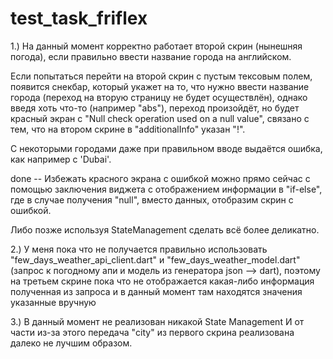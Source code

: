 # test_task_friflex

1.) На данный момент корректно работает второй скрин (нынешняя погода), если правильно ввести название города на английском.

Если попытаться перейти на второй скрин с пустым тексовым полем, появится снекбар, который укажет на то, что нужно ввести название города (переход на вторую страницу не будет осуществлён), однако введя хоть что-то (например "abs"), переход произойдёт, но будет красный экран с "Null check operation used on a null value", связано с тем, что на втором скрине в "additionalInfo" указан "!".

С некоторыми городами даже при правильном вводе выдаётся ошибка, как например с 'Dubai'. 

done -- Избежать красного экрана с ошибкой можно прямо сейчас с помощью заключения виджета с отображением информации в "if-else", где в случае получения "null", вместо данных, отобразим скрин с ошибкой.

Либо позже используя StateManagement сделать всё более деликатно.

2.) У меня пока что не получается правильно использовать "few_days_weather_api_client.dart" и "few_days_weather_model.dart" (запрос к погодному апи и модель из генератора json --> dart), поэтому на третьем скрине пока что не отображается какая-либо информация полученная из запроса и в данный момент там находятся значения указанные вручную 

3.) В данный момент не реализован никакой State Management 
    И от части из-за этого передача "city" из первого скрина реализована далеко не лучшим образом.